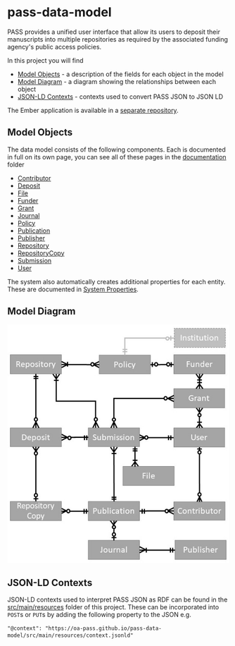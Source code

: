 # pass-data-model

PASS provides a unified user interface that allow its users to deposit their manuscripts into multiple repositories as required by the associated funding agency's public access policies. 

In this project you will find
* [Model Objects](#model-objects) - a description of the fields for each object in the model
* [Model Diagram](#model-diagram) - a diagram showing the relationships between each object
* [JSON-LD Contexts](#json-ld-contexts) - contexts used to convert PASS JSON to JSON LD

The Ember application is available in a [separate repository](https://github.com/DataConservancy/pass-ember).

## Model Objects
The data model consists of the following components. Each is documented in full on its own page, you can see all of these pages in the [documentation](documentation/) folder

* [Contributor](documentation/Contributor.md)
* [Deposit](documentation/Deposit.md)
* [File](documentation/File.md)
* [Funder](documentation/Funder.md)
* [Grant](documentation/Grant.md)
* [Journal](documentation/Journal.md)
* [Policy](documentation/Policy.md)
* [Publication](documentation/Publication.md)
* [Publisher](documentation/Publisher.md)
* [Repository](documentation/Repository.md)
* [RepositoryCopy](documentation/RepositoryCopy.md)
* [Submission](documentation/Submission.md)
* [User](documentation/User.md)

The system also automatically creates additional properties for each entity. These are documented in [System Properties](SystemProperties.md).

## Model Diagram
 
![data model](pass_data_model.jpg)

## JSON-LD Contexts

JSON-LD contexts used to interpret PASS JSON as RDF can be found in the [src/main/resources](src/main/resources) folder of this project. These can be incorporated into `POST`s or `PUT`s by adding the following property to the JSON e.g.
```
"@context": "https://oa-pass.github.io/pass-data-model/src/main/resources/context.jsonld"
```
